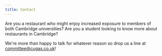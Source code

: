 ```yaml
---
title: Contact
---
```


Are you a restaurant who might enjoy increased exposure to members of both Cambridge universities? Are you a student looking to know more about restaurants in Cambridge? 

We're more than happy to talk for whatever reason so drop us a line at [committee@cugas.co.uk](mailto:committee@cugas.co.uk)!